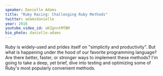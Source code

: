 ```yaml
---
speaker: Danielle Adams
title: "Ruby Racing: Challenging Ruby Methods"
twitter: adamzdanielle
year: 2016
youtube_video_id: oKZgnntMTBM
bio_photo: danielle-adams
---
```

Ruby is widely-used and prides itself on "simplicity and productivity". But what is happening under the hood of our favorite programming language? Are there better, faster, or stronger ways to implement these methods? I'm going to take a deep, yet brief, dive into testing and optimizing some of Ruby's most popularly convenient methods.

